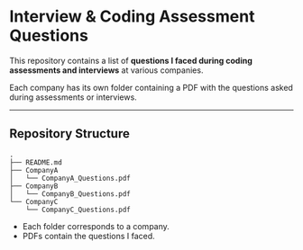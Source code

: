 # Interview & Coding Assessment Questions

This repository contains a list of **questions I faced during coding assessments and interviews** at various companies.  

Each company has its own folder containing a PDF with the questions asked during assessments or interviews.  

---

## Repository Structure

```text
.
├── README.md
├── CompanyA
│   └── CompanyA_Questions.pdf
├── CompanyB
│   └── CompanyB_Questions.pdf
└── CompanyC
    └── CompanyC_Questions.pdf

```


- Each folder corresponds to a company.  
- PDFs contain the questions I faced.  
